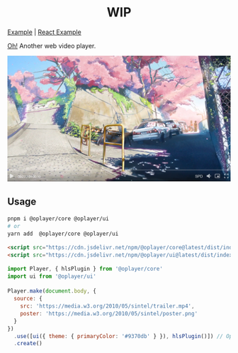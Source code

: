 <h1><center>WIP</center></h1>

[Example](./examples/standalone/main.ts) | [React Example](./examples/react/src/main.tsx)

[Oh!](https://shiyiya.github.io/oplayer) Another web video player.

![](./oplayer.png)

## Usage

```bash
pnpm i @oplayer/core @oplayer/ui
# or
yarn add  @oplayer/core @oplayer/ui
```

```html
<script src="https://cdn.jsdelivr.net/npm/@oplayer/core@latest/dist/index.umd.js"></script>
<script src="https://cdn.jsdelivr.net/npm/@oplayer/ui@latest/dist/index.umd.js"></script>
```

```js
import Player, { hlsPlugin } from '@oplayer/core'
import ui from '@oplayer/ui'

Player.make(document.body, {
  source: {
    src: 'https://media.w3.org/2010/05/sintel/trailer.mp4',
    poster: 'https://media.w3.org/2010/05/sintel/poster.png'
  }
})
  .use([ui({ theme: { primaryColor: '#9370db' } }), hlsPlugin()]) // Optional
  .create()
```
